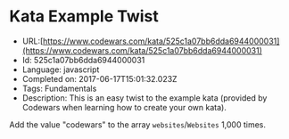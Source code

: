 # Kata Example Twist

 - URL:[https://www.codewars.com/kata/525c1a07bb6dda6944000031](https://www.codewars.com/kata/525c1a07bb6dda6944000031)
 - Id: 525c1a07bb6dda6944000031
 - Language: javascript
 - Completed on: 2017-06-17T15:01:32.023Z
 - Tags: Fundamentals
 - Description:
This is an easy twist to the example kata (provided by Codewars when learning how to create your own kata). 

Add the value "codewars" to the array `websites`/`Websites` 1,000 times.

